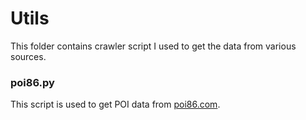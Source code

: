 # Utils

This folder contains crawler script I used to get the data from various sources.

### poi86.py

This script is used to get POI data from [poi86.com](http://www.poi86.com).

